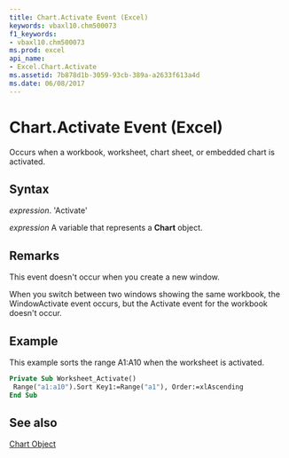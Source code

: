 ```yaml
---
title: Chart.Activate Event (Excel)
keywords: vbaxl10.chm500073
f1_keywords:
- vbaxl10.chm500073
ms.prod: excel
api_name:
- Excel.Chart.Activate
ms.assetid: 7b878d1b-3059-93cb-389a-a2633f613a4d
ms.date: 06/08/2017
---
```



# Chart.Activate Event (Excel)

Occurs when a workbook, worksheet, chart sheet, or embedded chart is activated.


## Syntax

 _expression_. 'Activate'

 _expression_ A variable that represents a **Chart** object.


## Remarks

This event doesn't occur when you create a new window.

When you switch between two windows showing the same workbook, the WindowActivate event occurs, but the Activate event for the workbook doesn't occur.


## Example

This example sorts the range A1:A10 when the worksheet is activated.


```vb
Private Sub Worksheet_Activate() 
 Range("a1:a10").Sort Key1:=Range("a1"), Order:=xlAscending 
End Sub
```


## See also


[Chart Object](Excel.Chart(object).md)

